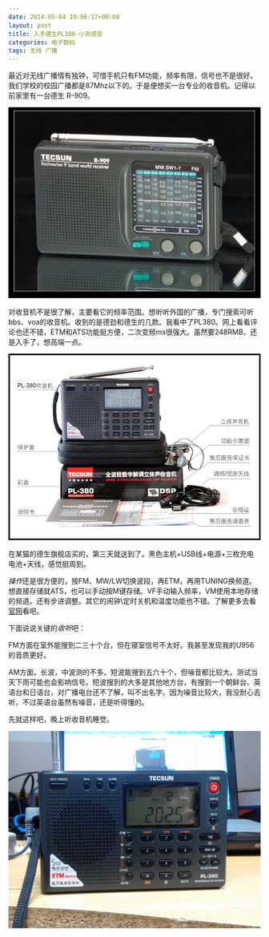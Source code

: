 ```yaml
---
date: 2014-05-04 19:56:17+00:00
layout: post
title: 入手德生PL380-小测感受
categories: 电子数码
tags: 无线 广播
---
```


最近对无线广播情有独钟，可惜手机只有FM功能，频率有限，信号也不是很好。我们学校的校园广播都是87Mhz以下的。于是便想买一台专业的收音机。记得以前家里有一台德生 R-909。

![](https://github.com/xulihang/xulihang.github.io/raw/master/album/radio/r909.jpg)
  
对收音机不是很了解，主要看它的频率范围。想听听外国的广播，专门搜索可听bbs、voa的收音机。收到的是德劲和德生的几款。我看中了PL380。网上看看评论也还不错，ETM和ATS功能挺方便，二次变频ms很强大。虽然要248RMB，还是入手了，想高端一点。

![](https://github.com/xulihang/xulihang.github.io/raw/master/album/radio/pl380.jpg)

在某猫的德生旗舰店买的，第三天就送到了。黑色主机+USB线+电源+三枚充电电池+天线，感觉挺周到。
  
*操作*还是很方便的，按FM、MW/LW切换波段，再ETM，再用TUNING换频道。想直接存储就ATS，也可以手动按M键存储。VF手动输入频率，VM使用本地存储的频道。还有步进调整。其它的闹钟\定时关机和温度功能也不错。了解更多去看[官网](http://www.tecsun.com.cn/)看吧。

下面说说关键的*收听*吧：

FM方面在室外能搜到二三十个台，但在寝室信号不太好。我甚至发现我的U956的音质更好。

AM方面。长波，中波测的不多。短波能搜到五六十个，但噪音都比较大。测试当天下雨可能也会影响信号。短波搜到的大多是其他地方台，有搜到一个朝鲜台、英语台和日语台，对广播电台还不了解，叫不出名字。因为噪音比较大，我没耐心去听，不过英语台虽然有噪音，还是听得懂的。

先就这样吧，晚上听收音机睡觉。

![](https://github.com/xulihang/xulihang.github.io/raw/master/album/radio/pl380_2.jpg)